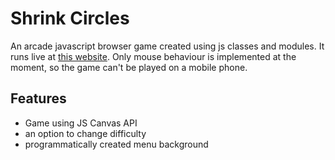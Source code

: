 # Shrink Circles
An arcade javascript browser game created using js classes and modules. It runs live at [this website](circles.titanus.cz). Only mouse behaviour is implemented at the moment, so the game can't be played on a mobile phone.

## Features
- Game using JS Canvas API
- an option to change difficulty
- programmatically created menu background
